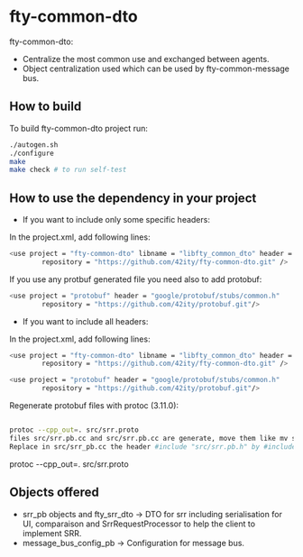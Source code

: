 # fty-common-dto
fty-common-dto:

* Centralize the most common use and exchanged between agents. 
* Object centralization used which can be used by fty-common-message bus.

## How to build

To build fty-common-dto project run:

```bash
./autogen.sh
./configure
make
make check # to run self-test
```
## How to use the dependency in your project

* If you want to include only some specific headers:

In the project.xml, add following lines:

```bash
<use project = "fty-common-dto" libname = "libfty_common_dto" header = "fty_common_dto_empty.h"
        repository = "https://github.com/42ity/fty-common-dto.git" />

```
If you use any protbuf generated file you need also to add protobuf:

```bash
<use project = "protobuf" header = "google/protobuf/stubs/common.h"
        repository = "https://github.com/42ity/protobuf.git"/>
```

* If you want to include all headers:

In the project.xml, add following lines:

```bash
<use project = "fty-common-dto" libname = "libfty_common_dto" header = "fty_common_dto.h"
        repository = "https://github.com/42ity/fty-common-dto.git" />

<use project = "protobuf" header = "google/protobuf/stubs/common.h"
        repository = "https://github.com/42ity/protobuf.git"/>
```

Regenerate protobuf files with protoc (3.11.0):

```bash

protoc --cpp_out=. src/srr.proto 
files src/srr.pb.cc and src/srr.pb.cc are generate, move them like mv src/srr.pb.cc src/srr_pb.cc mv src/srr.pb.h include/srr_pb.h
Replace in src/srr_pb.cc the header #include "src/srr.pb.h" by #include "srr_pb.h"

```

protoc --cpp_out=. src/srr.proto

## Objects offered
- srr_pb objects and fty_srr_dto -> DTO for srr including serialisation for UI, comparaison and SrrRequestProcessor to help the client to implement SRR.
- message_bus_config_pb -> Configuration for message bus.